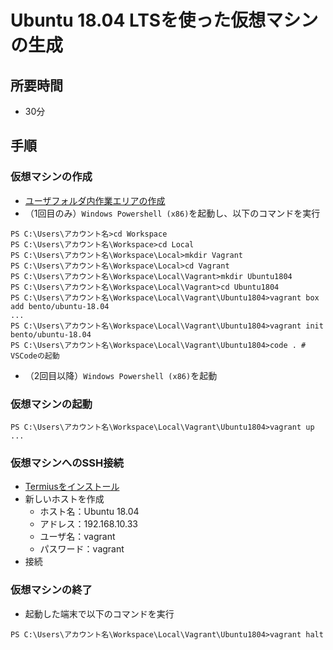 # Ubuntu 18.04 LTSを使った仮想マシンの生成

## 所要時間

- 30分

## 手順

### 仮想マシンの作成
- [ユーザフォルダ内作業エリアの作成](pc-workspace.md)
- （1回目のみ）`Windows Powershell (x86)`を起動し、以下のコマンドを実行
```
PS C:\Users\アカウント名>cd Workspace
PS C:\Users\アカウント名\Workspace>cd Local
PS C:\Users\アカウント名\Workspace\Local>mkdir Vagrant
PS C:\Users\アカウント名\Workspace\Local>cd Vagrant
PS C:\Users\アカウント名\Workspace\Local\Vagrant>mkdir Ubuntu1804
PS C:\Users\アカウント名\Workspace\Local\Vagrant>cd Ubuntu1804
PS C:\Users\アカウント名\Workspace\Local\Vagrant\Ubuntu1804>vagrant box add bento/ubuntu-18.04
...
PS C:\Users\アカウント名\Workspace\Local\Vagrant\Ubuntu1804>vagrant init bento/ubuntu-18.04
PS C:\Users\アカウント名\Workspace\Local\Vagrant\Ubuntu1804>code . # VSCodeの起動
```

- （2回目以降）`Windows Powershell (x86)`を起動


### 仮想マシンの起動

```
PS C:\Users\アカウント名\Workspace\Local\Vagrant\Ubuntu1804>vagrant up
...
```

### 仮想マシンへのSSH接続

- [Termiusをインストール](pc-termius.md)
- 新しいホストを作成
  - ホスト名：Ubuntu 18.04
  - アドレス：192.168.10.33
  - ユーザ名：vagrant
  - パスワード：vagrant
- 接続

### 仮想マシンの終了

- 起動した端末で以下のコマンドを実行
```
PS C:\Users\アカウント名\Workspace\Local\Vagrant\Ubuntu1804>vagrant halt
```
